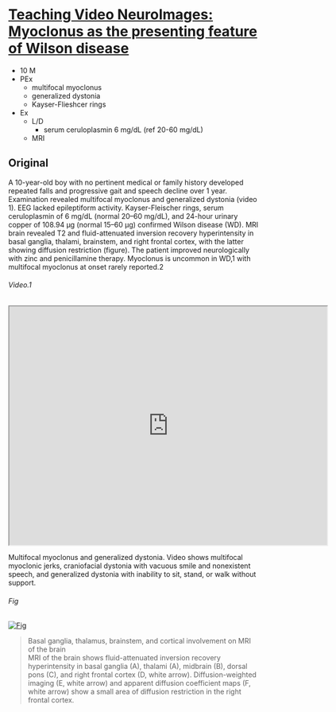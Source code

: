 <!--
Filename: 	2019-04-01_10M.md
Project: 	/Users/shume/Developer/physician/Neurol/TVNI
Author: 	shumez <https://github.com/shumez>
Created: 	2019-04-04 15:41:6
Modified: 	2019-04-23 17:25:57
-----
Copyright (c) 2019 shumez
-->

# [Teaching Video NeuroImages: Myoclonus as the presenting feature of Wilson disease][2019KumarD_KumarN]

- 10 M
- PEx
    - multifocal myoclonus 
    - generalized dystonia
    - Kayser-Flieshcer rings
- Ex
    - L/D
        - serum ceruloplasmin 6 mg/dL (ref 20-60 mg/dL)
    - MRI

## Original

A 10-year-old boy with no pertinent medical or family history developed repeated falls and progressive gait and speech decline over 1 year. Examination revealed multifocal myoclonus and generalized dystonia (video 1). EEG lacked epileptiform activity. Kayser-Fleischer rings, serum ceruloplasmin of 6 mg/dL (normal 20–60 mg/dL), and 24-hour urinary copper of 108.94 μg (normal 15–60 μg) confirmed Wilson disease (WD). MRI brain revealed T2 and fluid-attenuated inversion recovery hyperintensity in basal ganglia, thalami, brainstem, and right frontal cortex, with the latter showing diffusion restriction (figure). The patient improved neurologically with zinc and penicillamine therapy. Myoclonus is uncommon in WD,1 with multifocal myoclonus at onset rarely reported.2


###### Video.1

<iframe src="https://static-movie-usa.glencoesoftware.com/mp4/10.1212/522/e0706b3f4aa04fe758d4236a6284e751252ba152/007241_Video_1.mp4" height="480" width="640"></iframe>

Multifocal myoclonus and generalized dystonia. Video shows multifocal myoclonic jerks, craniofacial dystonia with vacuous smile and nonexistent speech, and generalized dystonia with inability to sit, stand, or walk without support.


###### Fig

[![Fig][fig]][fig]

> Basal ganglia, thalamus, brainstem, and cortical involvement on MRI of the brain  
> MRI of the brain shows fluid-attenuated inversion recovery hyperintensity in basal ganglia (A), thalami (A), midbrain (B), dorsal pons (C), and right frontal cortex (D, white arrow). Diffusion-weighted imaging (E, white arrow) and apparent diffusion coefficient maps (F, white arrow) show a small area of diffusion restriction in the right frontal cortex.


[2019KumarD_KumarN]: https://n.neurology.org/content/92/14/e1667

<!-- fig -->
[fig]: https://n.neurology.org/content/neurology/92/14/e1667/F1.medium.gif "Figure. Basal ganglia, thalamus, brainstem, and cortical involvement on MRI of the brain"